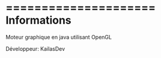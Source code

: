 =====================
Informations
=====================
Moteur graphique en java utilisant OpenGL


Développeur: KailasDev
